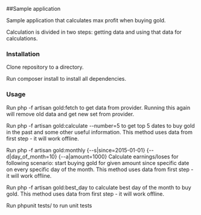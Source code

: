 ##Sample application

Sample application that calculates max profit when buying gold.

Calculation is divided in two steps: getting data and using that data for calculations.

### Installation

Clone repository to a directory.

Run composer install to install all dependencies.

### Usage

Run php -f artisan gold:fetch to get data from provider.
Running this again will remove old data and get new set from provider. 

Run php -f artisan gold:calculate --number=5 to get top 5 dates to buy gold in the past and some other useful information.
This method uses data from first step - it will work offline.

Run php -f artisan gold:monthly {--s|since=2015-01-01} {--d|day_of_month=10} {--a|amount=1000} 
Calculate earnings/loses for following scenario: start buying gold for given amount since specific date on every specific day of the month.
This method uses data from first step - it will work offline.

Run php -f artisan gold:best_day to calculate best day of the month to buy gold.
This method uses data from first step - it will work offline.

Run phpunit tests/ to run unit tests
